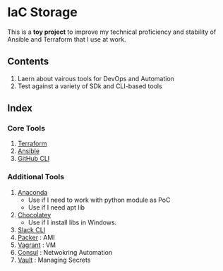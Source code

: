 # IaC Storage

This is a **toy project** to improve my technical proficiency and stability of Ansible and Terraform that I use at work.

## Contents

1. Laern about vairous tools for DevOps and Automation
2. Test against a variety of SDk and CLI-based tools

## Index

### Core Tools

1. [Terraform](./terraform/README.md)
2. [Ansible](./ansible/README.md)
3. [GitHub CLI](./github/README.md)

### Additional Tools

1. [Anaconda](./anaconda/README.md)
    - Use if I need to work with python module as PoC
    - Use if I need apt lib
2. [Chocolatey](./chocolatey/README.md)
    - Use if I install libs in Windows.
3. [Slack CLI](./slack/README.md)
4. [Packer](./packer/README.md) : AMI
5. [Vagrant](./vagrant/README.md) : VM
6. [Consul](./consul/README.md) : Netwokring Automation
7. [Vault](./vault/README) : Managing Secrets